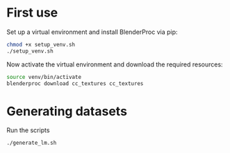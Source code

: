 # First use
Set up a virtual environment and install BlenderProc via pip:
```sh
chmod +x setup_venv.sh
./setup_venv.sh
```
Now activate the virtual environment and download the required resources:
```sh
source venv/bin/activate
blenderproc download cc_textures cc_textures
```

# Generating datasets
Run the scripts
```sh
./generate_lm.sh
```